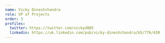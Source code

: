 ```yaml
---
name: Vicky Dineshchandra
role: VP of Projects
order: 3
profiles:
  twitter: https://twitter.com/vickyd885
  linkedin: https://uk.linkedin.com/pub/vicky-dineshchandra/b5/776/430
---
```

